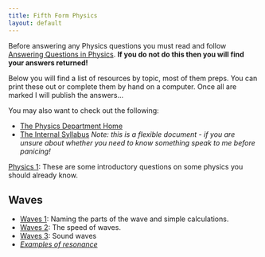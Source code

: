 ```yaml
---
title: Fifth Form Physics
layout: default
---
```

Before answering any Physics questions you must read and follow [Answering Questions in Physics](/answering-questions-in-physics.html).  **If you do not do this then you will find your answers returned!**

Below you will find a list of resources by topic, most of them preps.  You can print these out or complete them by hand on a computer.  Once all are marked I will publish the answers...

You may also want to check out the following:
 * [The Physics Department Home](https://homepages.westminster.org.uk/physics/home.asp)
 * [The Internal Syllabus](https://homepages.westminster.org.uk/physics/fifthform/syllabus.asp) *Note: this is a flexible document - if you are unsure about whether you need to know something speak to me before panicing!*

[Physics 1](physics-1.html): These are some introductory questions on some physics you should already know.
 
## Waves
* [Waves 1](waves-1.html): Naming the parts of the wave and simple calculations.
* [Waves 2](waves-2.html): The speed of waves.
* [Waves 3](waves-3.html): Sound waves
* *[Examples of resonance](resonance-examples.html)*
